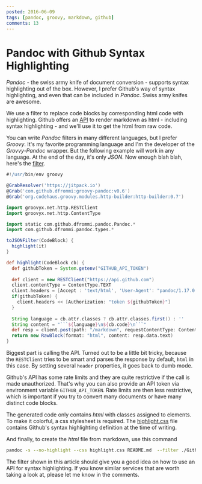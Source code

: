 ```yaml
---
posted: 2016-06-09
tags: [pandoc, groovy, markdown, github]
comments: 13
---
```


# Pandoc with Github Syntax Highlighting

*Pandoc* - the swiss army knife of document conversion - supports syntax highlighting out of the box. However, I prefer Github's way of syntax highlighting, and even that can be included in *Pandoc*. Swiss army knifes are awesome.

We use a filter to replace code blocks by corresponding html code with highlighting. Github offers an [API](https://developer.github.com/v3/markdown/) to render markdown as html - including syntax highlighting - and we'll use it to get the html from raw code.

You can write *Pandoc* filters in many different languages, but I prefer *Groovy*. It's my favorite programming language and I'm the developer of the *Grovvy-Pandoc* wrapper. But the following example will work in any language. At the end of the day, it's only *JSON*. Now enough blah blah, here's the [filter](GithubHighlight.groovy).

```groovy
#!/usr/bin/env groovy

@GrabResolver('https://jitpack.io')
@Grab('com.github.dfrommi:groovy-pandoc:v0.6')
@Grab('org.codehaus.groovy.modules.http-builder:http-builder:0.7')

import groovyx.net.http.RESTClient
import groovyx.net.http.ContentType

import static com.github.dfrommi.pandoc.Pandoc.*
import com.github.dfrommi.pandoc.types.*

toJSONFilter(CodeBlock) { 
  highlight(it)
}

def highlight(CodeBlock cb) {
  def githubToken = System.getenv("GITHUB_API_TOKEN")
    
  def client = new RESTClient("https://api.github.com")
  client.contentType = ContentType.TEXT
  client.headers = [Accept : 'text/html', 'User-Agent': "pandoc/1.17.0.3"]
  if(githubToken) {
    client.headers << [Authorization: "token ${githubToken}"]
  }
  
  String language = cb.attr.classes ? cb.attr.classes.first() : ''
  String content = "```${language}\n${cb.code}\n```"
  def resp = client.post(path: "/markdown", requestContentType: ContentType.JSON, body: [text: content])
  return new RawBlock(format: "html", content: resp.data.text)
}
````

Biggest part is calling the API. Turned out to be a little bit tricky, because the `RESTClient` tries to be smart and parses the response by default, `html` in this case. By setting several `header` properties, it goes back to dumb mode.

Github's API has some rate limits and they are quite restrictive if the call is made unauthorized. That's why you can also provide an API token via environment variable `GITHUB_API_TOKEN`. Rate limits are then less restrictive, which is important if you try to convert many documents or have many distinct code blocks.

The generated code only contains *html* with classes assigned to elements. To make it colorful, a css stylesheet is required. The [highlight.css](highlight.css) file contains Github's syntax highlighting definition at the time of writing.

And finally, to create the *html* file from markdown, use this command

```bash
pandoc -s --no-highlight --css highlight.css README.md  --filter ./GithubHighlight.groovy -o README.html
```

The filter shown in this article should give you a good idea on how to use an API for syntax highlighting. If you know similar services that are worth taking a look at, please let me know in the comments.
